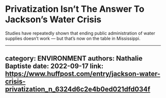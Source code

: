 # Privatization Isn’t The Answer To Jackson’s Water Crisis

Studies have repeatedly shown that ending public administration of water supplies doesn’t work — but that’s now on the table in Mississippi.

---
category: ENVIRONMENT
authors: Nathalie Baptiste
date: 2022-09-17
link: https://www.huffpost.com/entry/jackson-water-crisis-privatization_n_6324d6c2e4b0ed021dfd034f
---

